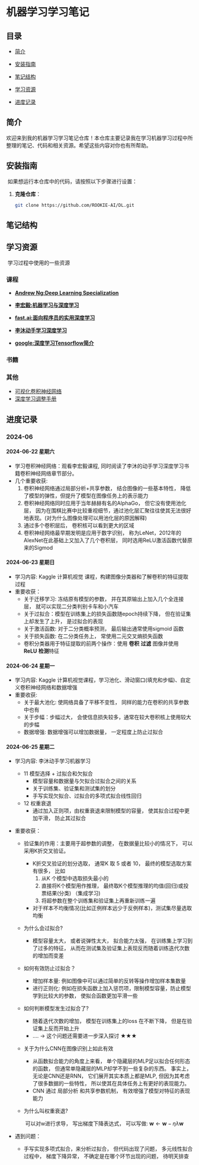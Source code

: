 # 机器学习学习笔记

## 目录

- [简介](#简介)

- [安装指南](#安装指南)

- [笔记结构](#笔记结构)

- [学习资源](#学习资源)

- [进度记录](#进度记录)

  

## 简介

​	欢迎来到我的机器学习学习笔记仓库！本仓库主要记录我在学习机器学习过程中所整理的笔记、代码和相关资源。希望这些内容对你也有所帮助。



## 安装指南

​	如果想运行本仓库中的代码，请按照以下步骤进行设置：

1. **克隆仓库**：
   
   ```bash
   git clone https://github.com/ROOKIE-AI/DL.git
   ```



## 笔记结构



## 学习资源

​	学习过程中使用的一些资源

### 课程

* **[Andrew Ng:Deep Learning Specialization](https://www.bilibili.com/video/BV1FT4y1E74V?vd_source=b6653eb93cde9931ca6d7c2760d15b2d)**
* **[李宏毅:机器学习与深度学习](https://www.bilibili.com/video/BV1J94y1f7u5?vd_source=b6653eb93cde9931ca6d7c2760d15b2d)**

* **[fast.ai:面向程序员的实用深度学习](https://course.fast.ai/)**
* **[李沐动手学习深度学习](https://zh.d2l.ai/)**
* **[google:深度学习Tensorflow简介](https://learn.udacity.com/courses/ud187)**


### 书籍

### 其他
* [可视化卷积神经网络](https://ai-demos.cocorobo.hk/cnn-explainer/public/)
* [深度学习调整手册](https://developers.google.com/machine-learning/guides/deep-learning-tuning-playbook?hl=zh-cn)

## 进度记录

### 2024-06

#### 2024-06-22 星期六
* 学习卷积神经网络：观看李宏毅课程, 同时阅读了李沐的动手学习深度学习书籍卷积神经网络章节部分。
* 几个重要收获:
  1. 卷积神经网络通过局部分析+共享参数， 结合图像的一些基本特性， 降低了模型的弹性，但提升了模型在图像任务上的表示能力
  1. 卷积神经网络同时应用于当年赫赫有名的AlphaGo， 但它没有使用池化层， 因为在围棋比赛中比较重视细节，通过池化层汇聚往往使其无法很好地表现。(对为什么图像处理可以用池化层的原因解释)
  1. 通过多个卷积层后， 卷积核可以看到更大的区域
  1. 卷积神经网络最早期发明是应用于数字识别， 称为LeNet，2012年的AlexNet在此基础上又加入了几个卷积层， 同时选用ReLU激活函数代替原来的Sigmod

#### 2024-06-23 星期日

* 学习内容:  Kaggle 计算机视觉 课程，构建图像分类器和了解卷积的特征提取过程
* 重要收获：
  * 关于迁移学习: 冻结原有模型的参数， 并在其原输出上加入几个全连接层， 就可以实现二分类判别卡车和小汽车
  * 关于过拟合：模型在训练集上的损失函数随epoch持续下降， 但在验证集上却发生了上升， 是过拟合的表现
  * 关于激活函数:  对于二分类概率预测， 最后输出通常使用sigmoid 函数
  * 关于损失函数:  在二分类任务上， 常使用二元交叉熵损失函数
  * 卷积分类器用于特征提取的前两个操作：使用 **卷积** **过滤** 图像并使用 **ReLU** **检测**特征

#### 2024-06-24 星期一

* 学习内容: Kaggle 计算机视觉课程，学习池化、滑动窗口(填充和步幅)、自定义卷积神经网络和数据增强
* 重要收获:
  * 关于最大池化: 使网络具备了平移不变性， 同样的能力在卷积的共享参数中也有
  * 关于步幅：步幅过大， 会使信息损失较多，通常在较大卷积核上使用较大的步幅
  * 数据增强: 数据增强可以增加数据量， 一定程度上防止过拟合

#### 2024-06-25 星期二

* 学习内容: 李沐动手学习机器学习

  * 11 模型选择 + 过拟合和欠拟合
    * 模型容量和数据量与欠拟合过拟合之间的关系
    * 关于训练集、验证集和测试集的划分
    * 手写实现欠拟合、过拟合的多项式拟合线性回归
  * 12 权重衰退
    * 通过加入正则项，由权重衰退来限制模型的容量， 使其拟合过程中更加平滑， 防止其过拟合

* 重要收获：

  * 验证集的作用：主要用于超参数的调整， 在数据量比较小的情况下， 可以采用K折交叉验证。 

    * K折交叉验证的划分选取， 通常K 取 5 或者 10， 最终的模型选取方案有很多， 比如
      1. 从K 个模型中选取损失最小的
      2. 直接将K个模型用作推理， 最终取K个模型推理的均值(回归)或投票结果(分类) （集成学习)
      3. 将超参数在整个训练集和验证集上再重新训练一遍
    * 对于样本不均衡情况(比如正例样本远少于反例样本)，测试集尽量选取均衡

  * 为什么会过拟合?

    * 模型容量太大， 或者说弹性太大， 拟合能力太强， 在训练集上学习到了过多的特征， 从而在测试集及验证集上表现反而随着训练迭代次数的增加而变差

  * 如何有效防止过拟合？

    * 增加样本量: 例如图像中可以通过简单的反转等操作增加样本集数量
    * 进行正则化: 例如在损失函数上加入惩罚项，限制模型容量，防止模型学到比较大的参数， 使拟合函数更加平滑一些

  * 如何判断模型发生过拟合了?

    * 随着迭代次数的增加， 模型在训练集上的loss 在不断下降， 但是在验证集上反而开始上升
    * .... -> 这个问题还需要进一步深入探讨  ★★★

  * 关于为什么CNN在图像识别上如此有效

    * 从函数拟合能力的角度上来看， 单个隐藏层的MLP足以拟合任何形态的函数， 但通常单隐藏层的MLP却学不到一些复杂的东西。 事实上， 无论是CNN还是RNN， 它们展开其实本质上都是MLP, 但因为其考虑了很多数据的一些特性， 所以使其在具体任务上有更好的表现能力。 
    * CNN 通过 局部分析 和共享参数机制， 有效增强了模型对特征的表现能力

  * 为什么叫权重衰退?

    ​	可以对w进行求导， 写出梯度下降表达式， 可以写做: $\mathbf{w} \leftarrow \mathbf{w} - \eta \lambda \mathbf{w}$

* 遇到问题：

  * 手写实现多项式拟合，来分析过拟合， 但代码出现了问题， 多元线性拟合过程中， 梯度下降异常， 不确定是在哪个环节出现的问题， 待明天排查

